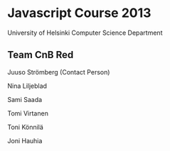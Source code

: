 Javascript Course 2013
======================

University of Helsinki Computer Science Department

Team CnB Red
------------

Juuso Strömberg (Contact Person)

Nina Liljeblad

Sami Saada

Tomi Virtanen

Toni Könnilä

Joni Hauhia
